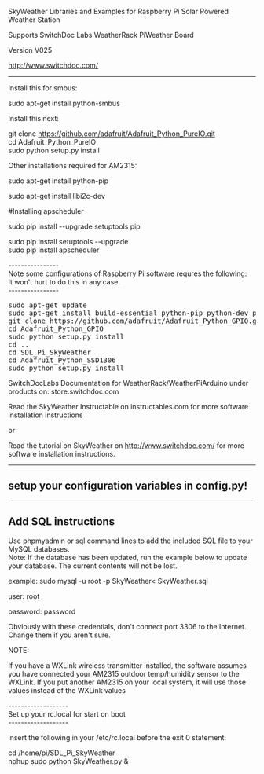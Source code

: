 SkyWeather Libraries and Examples for Raspberry Pi Solar Powered Weather Station

Supports SwitchDoc Labs WeatherRack PiWeather Board 

Version V025 

http://www.switchdoc.com/


-----------------
Install this for smbus:

sudo apt-get install python-smbus

Install this next:


git clone https://github.com/adafruit/Adafruit_Python_PureIO.git<BR>
cd Adafruit_Python_PureIO<BR>
sudo python setup.py install<BR>

Other installations required for AM2315:

sudo apt-get install python-pip

sudo apt-get install libi2c-dev


#Installing apscheduler

sudo pip install --upgrade setuptools pip <BR>

sudo pip install setuptools --upgrade  <BR>
sudo pip install apscheduler <BR>


----------------<BR>
Note some configurations of Raspberry Pi software requres the following:<BR>
It won't hurt to do this in any case.<BR>
----------------<BR>
<pre>
sudo apt-get update
sudo apt-get install build-essential python-pip python-dev python-smbus git
git clone https://github.com/adafruit/Adafruit_Python_GPIO.git
cd Adafruit_Python_GPIO
sudo python setup.py install
cd ..
cd SDL_Pi_SkyWeather
cd Adafruit_Python_SSD1306
sudo python setup.py install
</pre>
SwitchDocLabs Documentation for WeatherRack/WeatherPiArduino under products on: store.switchdoc.com

Read the SkyWeather Instructable on instructables.com for more software installation instructions 

or

Read the tutorial on SkyWeather on http://www.switchdoc.com/
for more software installation instructions.

-----------
setup your configuration variables in config.py!
-----------

--------
Add SQL instructions
----------

Use phpmyadmin or sql command lines to add the included SQL file to your MySQL databases.<BR>
Note:  If the database has been updated, run the example below to update your database.   The current contents will not be lost.


example:   sudo mysql -u root -p SkyWeather< SkyWeather.sql

user:  root

password: password

Obviously with these credentials, don't connect port 3306 to the Internet.   Change them if you aren't sure.

NOTE:

If you have a WXLink wireless transmitter installed, the software assumes you have connected your AM2315 outdoor temp/humidity sensor to the WXLink.  If you put another AM2315 on your local system, it will use those values instead of the WXLink values


-------------------<BR>
Set up your rc.local for start on boot<BR>
-------------------<BR>

insert the following in your /etc/rc.local before the exit 0 statement:

cd /home/pi/SDL_Pi_SkyWeather <BR>
nohup sudo python SkyWeather.py & <BR>



